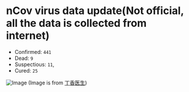 # nCov virus data update(Not official, all the data is collected from internet)

- Confirmed: `441`
- Dead: `9`
- Suspectious: `11`,
- Cured: `25`

![Image](https://img1.dxycdn.com/2020/0122/505/3392286239112868866-73.jpg)
(Image is from [丁香医生](https://3g.dxy.cn/newh5/view/pneumonia?from=timeline&isappinstalled=0&scene=2&clicktime=1579606478&enterid=1579606478))

